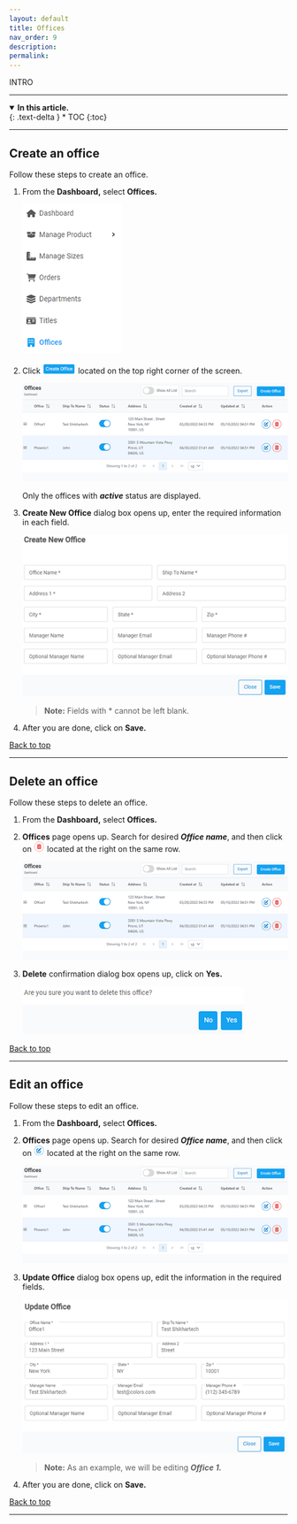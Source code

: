 ```yaml
---
layout: default
title: Offices
nav_order: 9
description:
permalink:
---
```


INTRO

---

<details open markdown="block">
  <summary>
    <b>In this article.</b>
  </summary>
  {: .text-delta }
* TOC
{:toc}
</details>

---

## Create an office

Follow these steps to create an office.

1. From the **Dashboard,** select **Offices.**

   ![office_dashboard](../images/office/office_dashboard.png)

2. Click ![create_office](../images/buttons/coffice.png) located on the top right corner of the screen.

   ![office_page](../images/office/office_page.png)

   Only the offices with **_active_** status are displayed.

3. **Create New Office** dialog box opens up, enter the required information in each field.

   ![create_dialogbox](../images/office/create_office.png)

   > **Note:** Fields with \* cannot be left blank.

4. After you are done, click on **Save.**

<a href="#top" id="back-to-top">Back to top</a>

---

## Delete an office

Follow these steps to delete an office.

1. From the **Dashboard,** select **Offices.**

2. **Offices** page opens up. Search for desired **_Office name_**, and then click on ![delete_button](../images/buttons/delete.png) located at the right on the same row.

   ![office_page](../images/office/office_page.png)

3. **Delete** confirmation dialog box opens up, click on **Yes.**

   ![edit_office](../images/office/delete_office.png)

<a href="#top" id="back-to-top">Back to top</a>

---

## Edit an office

Follow these steps to edit an office.

1.  From the **Dashboard,** select **Offices.**

2.  **Offices** page opens up. Search for desired **_Office name_**, and then click on ![edit_button](../images/buttons/edit.png) located at the right on the same row.

    ![office_page](../images/office/office_page.png)

3.  **Update Office** dialog box opens up, edit the information in the required fields.

    ![edit_office](../images/office/edit_office.png)

    > **Note:** As an example, we will be editing **_Office 1._**

4.  After you are done, click on **Save.**

<a href="#top" id="back-to-top">Back to top</a>

---
